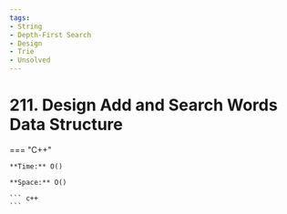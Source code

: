 ```yaml
---
tags:
- String
- Depth-First Search
- Design
- Trie
- Unsolved
---
```



# 211. Design Add and Search Words Data Structure

=== "C++"

    **Time:** O()

    **Space:** O()

    ``` c++
    ```